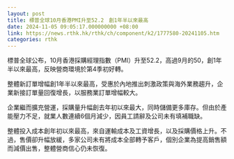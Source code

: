 ```yaml
---
layout: post
title: 標普全球10月香港PMI升至52.2　創1年半以來最高
date: 2024-11-05 09:05:17.000000000 +08:00
link: https://news.rthk.hk/rthk/ch/component/k2/1777580-20241105.htm
categories: rthk
---
```


標普全球公布，10月香港採購經理指數（PMI）升至52.2，高過9月的50，創1年半以來最高，反映營商環境於第4季初好轉。

整體新訂單增幅創1年半以來最高，受惠於內地推出刺激政策與海外業務趨升，企業新接訂單量回復增長，以服務業訂單增幅較大。

企業繼而擴充營運，採購量升幅創去年初以來最大，同時儲備更多庫存。但由於產能壓力不足，就業人數連續6個月減少，因員工請辭及公司未有填補職缺。

整體投入成本創年初以來最高，來自運輸成本及工資增長，以及採購價格上升。不過，售價卻升幅放緩，多家公司未有將成本全部轉予客戶，個別企業為提高銷售額而減價出售，整體營商信心仍未恢復。
